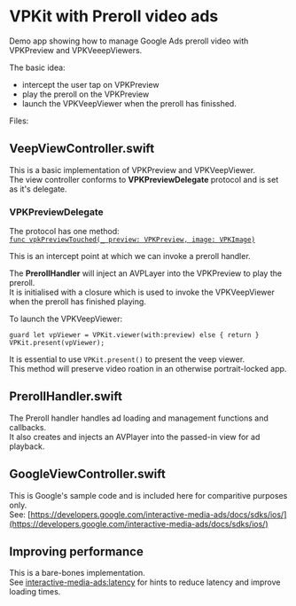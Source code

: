 #  VPKit with Preroll video ads



Demo app showing how to manage Google Ads preroll video with VPKPreview and VPKVeeepViewers.

The basic idea:   
- intercept the user tap on VPKPreview  
- play the preroll on the VPKPreview  
- launch the VPKVeepViewer when the preroll has finisshed.

Files:


## VeepViewController.swift

This is a basic implementation of VPKPreview and VPKVeepViewer.    
The view controller conforms to __VPKPreviewDelegate__ protocol and is set as it's delegate. 

### VPKPreviewDelegate
The protocol has one method:  
[```func vpkPreviewTouched(_ preview: VPKPreview, image: VPKImage)```](x-source-tag://vpkPreviewTouched) 

This is an intercept point at which we can invoke a preroll handler.

The __PrerollHandler__ will inject an AVPLayer into the VPKPreview to play the preroll.  
It is initialised with a closure which is used to invoke the VPKVeepViewer when the preroll has finished playing.

To launch the VPKVeepViewer:  
```
guard let vpViewer = VPKit.viewer(with:preview) else { return }
VPKit.present(vpViewer);
```
It is essential to use ```VPKit.present()``` to present the veep viewer.  
This method will preserve video roation in an otherwise portrait-locked app.

## PrerollHandler.swift

The Preroll handler handles ad loading and management functions and callbacks.  
It also creates and injects an AVPlayer into the passed-in view for ad playback.

## GoogleViewController.swift

This is  Google's sample code and is included here for comparitive purposes only.  
See: [https://developers.google.com/interactive-media-ads/docs/sdks/ios/](https://developers.google.com/interactive-media-ads/docs/sdks/ios/)



## Improving performance

This is a bare-bones implementation.   
See [interactive-media-ads:latency](https://developers.google.com/interactive-media-ads/docs/sdks/ios/latency) for hints to reduce latency and improve loading times.


